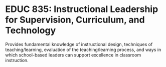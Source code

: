 # EDUC 835: Instructional Leadership for Supervision, Curriculum, and Technology

Provides fundamental knowledge of instructional design, techniques of teaching/learning, evaluation of the teaching/learning process, and ways in which school-based leaders can support excellence in classroom instruction.